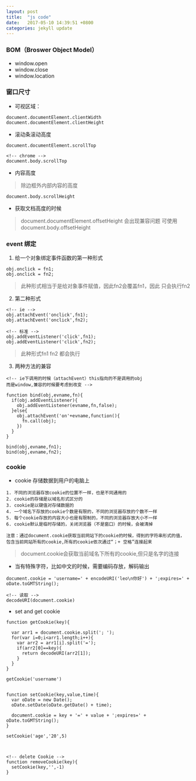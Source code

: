 ```yaml
---
layout: post
title:  "js code"
date:   2017-05-10 14:39:51 +0800
categories: jekyll update
---
```




### BOM（Broswer Object Model）

* window.open
* window.close
* window.location

### 窗口尺寸

* 可视区域：

```
document.documentElement.clientWidth
document.documentElement.clientHeight

```

* 滚动条滚动高度

```
document.documentElement.scrollTop

<!-- chrome -->
document.body.scrollTop 

```

* 内容高度

> 除边框外内部内容的高度

```
document.body.scrollHeight
```

* 获取文档高度的时候

> document.documentElement.offsetHeight 会出现兼容问题
  可使用 document.body.offsetHeight


### event 绑定

1. 给一个对象绑定事件函数的第一种形式

```
obj.onclick = fn1;
obj.onclick = fn2;
```
> 此种形式相当于是给对象事件赋值，因此fn2会覆盖fn1，因此
  只会执行fn2

2. 第二种形式

```
<!-- ie -->
obj.attachEvent('onclick',fn1);
obj.attachEvent('onclick',fn2);

<!-- 标准 -->
obj.addEventListener('click',fn1);
obj.addEventListener('click',fn2);

```

> 此种形式fn1 fn2 都会执行

3. 两种方法的兼容


```
<!-- ie下调用的时候（attachEvent）this指向的不是调用的obj
而是window,兼容的时候要考虑到改变 -->

function bind(obj,evname,fn){
  if(obj.addEventListener){
    obj.addEventListener(evname,fn,false);
  }else{
    obj.attachEvent('on'+evname,function(){
      fn.call(obj);
    })
  }
}

bind(obj,evname,fn1);
bind(obj,evname,fn2);

```
### cookie

* cookie 存储数据到用户的电脑上

```
1. 不同的浏览器存放cookie的位置不一样，也是不同通用的
2. cookie的存储是以域名形式区分的
3. cookie是以键值对存储数据的
4. 一个域名下存放的cookie个数是有限的，不同的浏览器存放的个数不一样
5. 每个cookie存放的内容大小也是有限制的，不同的浏览器存放大小不一样
6. cookie默认是临时存储的，关闭浏览器（不是窗口）的时候，会被清掉

注意：通过document.cookie获取当前网站下的cookie的时候，得到的字符串形式的值，
包含当前网站所有的cookie,所有的cookie依次通过“；+ 空格”连接起来
```
> document.cookie会获取当前域名下所有的cookie,但只是名字的连接

* 当有特殊字符，比如中文的时候，需要编码存放，解码输出

```
document.cookie = 'username=' + encodeURI('leo\n你好') + ';expires=' + oDate.toGMTString();

<!-- 读取 -->
decodeURI(document.cookie)

```

* set and get cookie

```
function getCookie(key){
  
  var arr1 = document.cookie.split('; ');
  for(var i=0;i<arr1.length;i++){
    var arr2 = arr1[i].split('=');
    if(arr2[0]==key){
      return decodeURI(arr2[1]);
    }
  }
}

getCookie('username')


function setCookie(key,value,time){
  var oDate = new Date();
  oDate.setDate(oDate.getDate() + time);

  document.cookie = key + '=' + value + ';expires=' + oDate.toGMTString();
}

setCookie('age','20',5)



<!-- delete Cookie -->
function removeCookie(key){
  setCookie(key,'',-1)
}
```








